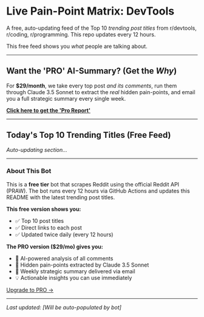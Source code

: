 # Live Pain-Point Matrix: DevTools

A free, auto-updating feed of the Top 10 *trending post titles* from r/devtools, r/coding, r/programming. This repo updates every 12 hours.

This free feed shows you *what* people are talking about.

---

## Want the 'PRO' AI-Summary? (Get the *Why*)

For **$29/month**, we take every top post *and its comments*, run them through Claude 3.5 Sonnet to extract the *real* hidden pain-points, and email you a full strategic summary every single week.

**[Click here to get the 'Pro Report'](https://example.com/product/devtools)**

---

## Today's Top 10 Trending Titles (Free Feed)

*Auto-updating section...*

---

### About This Bot

This is a **free tier** bot that scrapes Reddit using the official Reddit API (PRAW). The bot runs every 12 hours via GitHub Actions and updates this README with the latest trending post titles.

**This free version shows you:**
- ✅ Top 10 post titles
- ✅ Direct links to each post
- ✅ Updated twice daily (every 12 hours)

**The PRO version ($29/mo) gives you:**
- 🧠 AI-powered analysis of all comments
- 🎯 Hidden pain-points extracted by Claude 3.5 Sonnet
- 📧 Weekly strategic summary delivered via email
- 💡 Actionable insights you can use immediately

[Upgrade to PRO →](https://example.com/product/devtools)

---

*Last updated: [Will be auto-populated by bot]*
